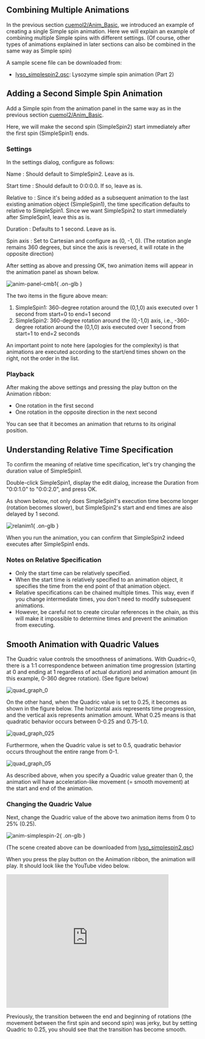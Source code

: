 ## Combining Multiple Animations

In the previous section [cuemol2/Anim_Basic](../../cuemol2/Anim_Basic), we introduced an example of creating a single Simple spin animation. Here we will explain an example of combining multiple Simple spins with different settings.
(Of course, other types of animations explained in later sections can also be combined in the same way as Simple spin)

A sample scene file can be downloaded from:

*  [lyso_simplespin2.qsc](http://downloads.sourceforge.net/project/cuemol/sample-files/2.1.0.241/lyso_simplespin2.qsc): Lysozyme simple spin animation (Part 2)

## Adding a Second Simple Spin Animation

Add a Simple spin from the animation panel in the same way as in the previous section [cuemol2/Anim_Basic](../../cuemol2/Anim_Basic).

Here, we will make the second spin (SimpleSpin2) start immediately after the first spin (SimpleSpin1) ends.

### Settings
In the settings dialog, configure as follows:

Name
:   Should default to SimpleSpin2. Leave as is.

Start time
:   Should default to 0:0:0.0. If so, leave as is.

Relative to
:   Since it's being added as a subsequent animation to the last existing animation object (SimpleSpin1), the time specification defaults to relative to SimpleSpin1. Since we want SimpleSpin2 to start immediately after SimpleSpin1, leave this as is.

Duration
:   Defaults to 1 second. Leave as is.

Spin axis
:   Set to Cartesian and configure as (0, -1, 0). (The rotation angle remains 360 degrees, but since the axis is reversed, it will rotate in the opposite direction)

After setting as above and pressing OK, two animation items will appear in the animation panel as shown below.

![anim-panel-cmb1](../../assets/images/cuemol2/Anim_Cmb/anim-panel-cmb1.png){ .on-glb }

The two items in the figure above mean:

1.  SimpleSpin1: 360-degree rotation around the (0,1,0) axis executed over 1 second from start=0 to end=1 second
1.  SimpleSpin2: 360-degree rotation around the (0,-1,0) axis, i.e., -360-degree rotation around the (0,1,0) axis executed over 1 second from start=1 to end=2 seconds

An important point to note here (apologies for the complexity) is that animations are executed according to the start/end times shown on the right, not the order in the list.

### Playback
After making the above settings and pressing the play button on the Animation ribbon:

*  One rotation in the first second
*  One rotation in the opposite direction in the next second

You can see that it becomes an animation that returns to its original position.

## Understanding Relative Time Specification
To confirm the meaning of relative time specification, let's try changing the duration value of SimpleSpin1.

Double-click SimpleSpin1, display the edit dialog, increase the Duration from "0:0:1.0" to "0:0:2.0", and press OK.

As shown below, not only does SimpleSpin1's execution time become longer (rotation becomes slower), but SimpleSpin2's start and end times are also delayed by 1 second.

![relanim1](../../assets/images/cuemol2/Anim_Cmb/relanim1.png){ .on-glb }

When you run the animation, you can confirm that SimpleSpin2 indeed executes after SimpleSpin1 ends.

### Notes on Relative Specification

*  Only the start time can be relatively specified.
*  When the start time is relatively specified to an animation object, it specifies the time from the end point of that animation object.
*  Relative specifications can be chained multiple times. This way, even if you change intermediate times, you don't need to modify subsequent animations.
*  However, be careful not to create circular references in the chain, as this will make it impossible to determine times and prevent the animation from executing.

<a id="quadric"></a>
## Smooth Animation with Quadric Values
The Quadric value controls the smoothness of animations.
With Quadric=0, there is a 1:1 correspondence between animation time progression (starting at 0 and ending at 1 regardless of actual duration) and animation amount (in this example, 0-360 degree rotation). (See figure below)

![quad_graph_0](../../assets/images/cuemol2/Anim_Cmb/quad_graph_0.png)

On the other hand, when the Quadric value is set to 0.25, it becomes as shown in the figure below. The horizontal axis represents time progression, and the vertical axis represents animation amount. What 0.25 means is that quadratic behavior occurs between 0-0.25 and 0.75-1.0.

![quad_graph_025](../../assets/images/cuemol2/Anim_Cmb/quad_graph_025.png)

Furthermore, when the Quadric value is set to 0.5, quadratic behavior occurs throughout the entire range from 0-1.

![quad_graph_05](../../assets/images/cuemol2/Anim_Cmb/quad_graph_05.png)

As described above, when you specify a Quadric value greater than 0, the animation will have acceleration-like movement (= smooth movement) at the start and end of the animation.

### Changing the Quadric Value

Next, change the Quadric value of the above two animation items from 0 to 25% (0.25).

![anim-simplespin-2](../../assets/images/cuemol2/Anim_Cmb/anim-simplespin-2.png){ .on-glb }

(The scene created above can be downloaded from
[lyso_simplespin2.qsc](http://downloads.sourceforge.net/project/cuemol/sample-files/2.1.0.241/lyso_simplespin2.qsc))

When you press the play button on the Animation ribbon, the animation will play.
It should look like the YouTube video below.

<iframe width="425" height="350" src="https://www.youtube.com/embed/pgGzhlDSZeE?mute=1&controls=1&rel=0&playlist=pgGzhlDSZeE"
        title="YouTube video player"
        frameborder="0"
        allow="autoplay; encrypted-media"
        allowfullscreen>
</iframe>

Previously, the transition between the end and beginning of rotations (the movement between the first spin and second spin) was jerky, but by setting Quadric to 0.25, you should see that the transition has become smooth.
